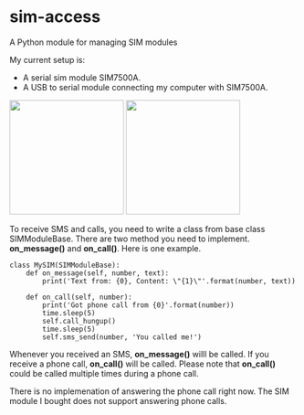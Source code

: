 # sim-access

A Python module for managing SIM modules

My current setup is:

- A serial sim module SIM7500A.
- A USB to serial module connecting my computer with SIM7500A. 

<img src="https://cdn10.bigcommerce.com/s-rs1s2e/products/1375/images/2743/SIM7500A-5__33469.1542867154.1280.1280.png?c=2" width=200> <img src="https://images-na.ssl-images-amazon.com/images/I/71Uo%2BlNcjTL._SX425_.jpg" width=200>


To receive SMS and calls, you need to write a class from base class SIMModuleBase. There are two method you need to implement. **on_message()** and **on_call()**. Here is one example.

```
class MySIM(SIMModuleBase):
    def on_message(self, number, text):
        print('Text from: {0}, Content: \"{1}\"'.format(number, text))
    
    def on_call(self, number):
        print('Got phone call from {0}'.format(number))
        time.sleep(5)
        self.call_hungup()
        time.sleep(5)
        self.sms_send(number, 'You called me!')
```

Whenever you received an SMS, **on_message()** willl be called. If you receive a phone call, **on_call()** will be called. Please note that **on_call()** could be called multiple times during a phone call.

There is no implemenation of answering the phone call right now. The SIM module I bought does not support answering phone calls.

